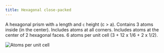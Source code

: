 ```yaml
---
title: Hexagonal close-packed
---
```


A hexagonal prism with `a` length and `c` height (c > a). Contains 3 atoms
inside (in the center). Includes atoms at all corners. Includes atoms at the
center of 2 hexagonal faces. 6 atoms per unit cell (3 + 12 x 1/6 + 2 x 1/2).

![Atoms per unit cell](/materials/hcp-unit-cell-atoms.png)
